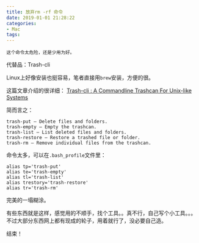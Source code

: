 ```yaml
---
title: 放弃rm -rf 命令
date: 2019-01-01 21:28:22
categories:
- Mac
tags:
---
```


	这个命令太危险，还是少用为好。

代替品：Trash-cli

Linux上好像安装也挺容易，笔者直接用`brew`安装，方便的很。

这篇文章介绍的很详细：
[Trash-cli : A Commandline Trashcan For Unix-like Systems](https://www.ostechnix.com/trash-cli-command-line-trashcan-unix-like-systems/)

简而言之：
```
trash-put – Delete files and folders.
trash-empty – Empty the trashcan.
trash-list – List deleted files and folders.
trash-restore – Restore a trashed file or folder.
trash-rm – Remove individual files from the trashcan.
```

命令太多，可以在`.bash_profile`文件里：
```
alias tp='trash-put'
alias te='trash-empty'
alias tl='trash-list'
alias trestory='trash-restore'
alias tr='trash-rm'
```

完美的一塌糊涂。

有些东西就是这样，感觉用的不顺手，找个工具。。真不行，自己写个小工具。。。不过大部分东西网上都有现成的轮子，用着就行了，没必要自己造。

结束！

